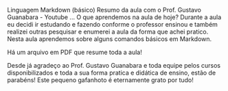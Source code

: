 Linguagem Markdown (básico)
Resumo da aula com o Prof. Gustavo Guanabara - Youtube
...
O que aprendemos na aula de hoje? 
Durante a aula eu decidi ir estudando e fazendo conforme o professor ensinou e 
também realizei outras pesquisar e enumerei a aula da forma que achei pratico. 
Nesta aula aprendemos sobre alguns comandos básicos em Markdown. 

Há um arquivo em PDF que resume toda a aula!

Desde já agradeço ao Prof. Gustavo Guanabara e toda equipe pelos cursos disponibilizados e toda a sua forma pratica e didática de ensino, estão de parabéns!
Este pequeno gafanhoto é eternamente grato por tudo!